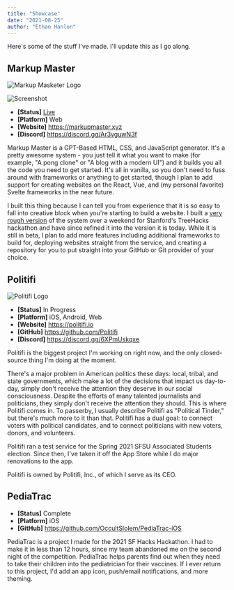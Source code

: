 ```yaml
---
title: "Showcase"
date: "2021-08-25"
author: "Ethan Hanlon"
---
```


Here's some of the stuff I've made. I'll update this as I go along.

## Markup Master

![Markup Masketer Logo](https://firebasestorage.googleapis.com/v0/b/hanlon-blog.appspot.com/o/markupmaster.png?alt=media&token=b1074740-7e5a-440c-bbff-fe5927bd9a65)

![Screenshot](https://firebasestorage.googleapis.com/v0/b/hanlon-blog.appspot.com/o/MarkupMasterScreenshot.png?alt=media&token=28ab688d-b7a1-4be3-a4ff-9a6f507ee5a9)

- **[Status]** [Live](https://markupmaster.xyz)
- **[Platform]** Web
- **[Website]** https://markupmaster.xyz
- **[Discord]** https://discord.gg/Ar3vguwN3f

Markup Master is a GPT-Based HTML, CSS, and JavaScript generator. It's a pretty awesome system - you just tell it what you want to make (for example, "A pong clone" or "A blog with a modern UI") and it builds you all the code you need to get started. It's all in vanilla, so you don't need to fuss around with frameworks or anything to get started, though I plan to add support for creating websites on the React, Vue, and (my personal favorite) Svelte frameworks in the near future.

I built this thing because I can tell you from experience that it is so  easy to fall into creative block when you're starting to build a website. I built a [very rough version](https://devpost.com/software/leviathan-fe6g7l) of the system over a weekend for Stanford's TreeHacks hackathon and have since refined it into the version it is today. While it is still in beta, I plan to add more features including additional frameworks to build for, deploying websites straight from the service, and creating a repository for you to put straight into your GitHub or Git provider of your choice.

## Politifi

![Politifi Logo](https://www.politifi.io/assets/Politifi_SVG_White_Text.svg)

- **[Status]** In Progress
- **[Platform]** iOS, Android, Web
- **[Website]** https://politifi.io
- **[GitHub]** https://github.com/Politifi 
- **[Discord]** https://discord.gg/6XPmUskqxe

Politifi is the biggest project I'm working on right now, and the only closed-source thing I'm doing at the moment.

There's a major problem in American politics these days: local, tribal, and state governments, which make a lot of the decisions that impact us day-to-day, simply don't receive the attention they deserve in our social consciousness. Despite the efforts of many talented journalists and politicians, they simply don't receive the attention they should. This is where Politifi comes in. To passerby, I usually describe Politifi as "Political Tinder," but there's much more to it than that. Politifi has a dual goal: to connect voters with political candidates, and to connect politicians with new voters, donors, and volunteers.

Politifi ran a test service for the Spring 2021 SFSU Associated Students election. Since then, I've taken it off the App Store while I do major renovations to the app.

Politifi is owned by Politifi, Inc., of which I serve as its CEO.

## PediaTrac
- **[Status]** Complete
- **[Platform]** iOS
- **[GitHub]** https://github.com/OccultSlolem/PediaTrac-iOS

PediaTrac is a project I made for the 2021 SF Hacks Hackathon. I had to make it in less than 12 hours, since my team abandoned me on the second night of the competition. PediaTrac helps parents find out when they need to take their children into the pediatrician for their vaccines. If I ever return to this project, I'd add an app icon, push/email notifications, and more theming.
